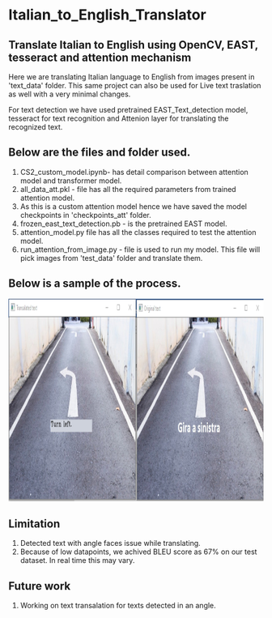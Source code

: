 # Italian_to_English_Translator
## Translate Italian to English using OpenCV, EAST, tesseract and attention mechanism 

Here we are translating Italian language to English from images present in 'text_data' folder.
This same project can also be used for Live text traslation as well with a very minimal changes.

For text detection we have used pretrained EAST_Text_detection model, tesseract for text recognition and Attenion layer for translating the recognized text.

## Below are the files and folder used.
1. CS2_custom_model.ipynb- has detail comparison between attention model and transformer model.
2. all_data_att.pkl - file has all the required parameters from trained attention model.
3. As this is a custom attention model hence we have saved the model checkpoints in 'checkpoints_att' folder.
4. frozen_east_text_detection.pb - is the pretrained EAST model.
5. attention_model.py file has all the classes required to test the attention model.
6. run_attention_from_image.py - file is used to run my model. This file will pick images from 'test_data' folder and translate them.

## Below is a sample of the process.
<img src='https://github.com/Swarupbarua/Italian_to_English_Translator/blob/master/result.png?raw=true' width="800" height="400" />

## Limitation
1. Detected text with angle faces issue while translating.
2. Because of low datapoints, we achived BLEU score as 67% on our test dataset. In real time this may vary.

## Future work
1. Working on text transalation for texts detected in an angle.
